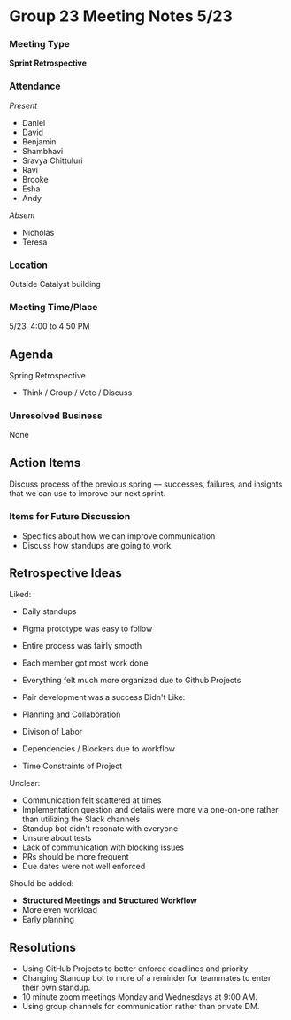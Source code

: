 # Group 23 Meeting Notes 5/23

### Meeting Type

**Sprint Retrospective**

### Attendance

_Present_

- Daniel
- David
- Benjamin
- Shambhavi
- Sravya Chittuluri
- Ravi
- Brooke
- Esha
- Andy

_Absent_

- Nicholas
- Teresa

### Location

Outside Catalyst building

### Meeting Time/Place

5/23, 4:00 to 4:50 PM
## Agenda

Spring Retrospective

- Think / Group / Vote / Discuss

### Unresolved Business

None

## Action Items

Discuss process of the previous spring — successes, failures, and insights that we can use to improve our next sprint.


### Items for Future Discussion

- Specifics about how we can improve communication
- Discuss how standups are going to work
  
## Retrospective Ideas

Liked:

- Daily standups
- Figma prototype was easy to follow
- Entire process was fairly smooth
- Each member got most work done
- Everything felt much more organized due to Github Projects
- Pair development was a success
Didn't Like:

- Planning and Collaboration
- Divison of Labor
- Dependencies / Blockers due to workflow
- Time Constraints of Project

Unclear:

- Communication felt scattered at times
- Implementation question and detaiis were more via one-on-one rather than utilizing the Slack channels
- Standup bot didn't resonate with everyone
- Unsure about tests
- Lack of communication with blocking issues
- PRs should be more frequent
- Due dates were not well enforced

Should be added:

- **Structured Meetings and Structured Workflow**
- More even workload
- Early planning

## Resolutions

- Using GitHub Projects to better enforce deadlines and priority
- Changing Standup bot to more of a reminder for teammates to enter their own standup.
- 10 minute zoom meetings Monday and Wednesdays at 9:00 AM.
- Using group channels for communication rather than private DM.
